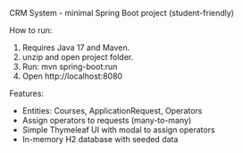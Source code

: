 CRM System - minimal Spring Boot project (student-friendly)

How to run:
1. Requires Java 17 and Maven.
2. unzip and open project folder.
3. Run: mvn spring-boot:run
4. Open http://localhost:8080

Features:
- Entities: Courses, ApplicationRequest, Operators
- Assign operators to requests (many-to-many)
- Simple Thymeleaf UI with modal to assign operators
- In-memory H2 database with seeded data
